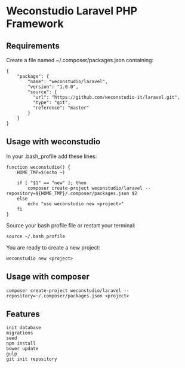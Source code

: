 # Weconstudio Laravel PHP Framework

## Requirements
Create a file named ~/.composer/packages.json containing:
    
    {
        "package": {
            "name": "weconstudio/laravel",
            "version": "1.0.0",
            "source": {
              "url": "https://github.com/weconstudio-it/laravel.git",
              "type": "git",
              "reference": "master"
            }
        }
    }

## Usage with weconstudio
In your .bash_profile add these lines:

    function weconstudio() {
        HOME_TMP=$(echo ~)
    
        if [ "$1" == "new" ]; then
            composer create-project weconstudio/laravel --repository=${HOME_TMP}/.composer/packages.json $2
        else
            echo "use weconstudio new <project>"
        fi
    }
    
Source your bash profile file or restart your terminal:
    
    source ~/.bash_profile
    
You are ready to create a new project:

    weconstudio new <project>

## Usage with composer

    composer create-project weconstudio/laravel --repository=~/.composer/packages.json <project>
    
## Features

    init database
    migrations
    seed
    npm install
    bower update
    gulp
    git init repository
